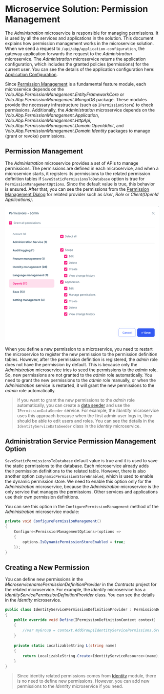# Microservice Solution: Permission Management

The *Administration* microservice is responsible for managing permissions. It is used by all the services and applications in the solution. This document explains how permission management works in the microservice solution. When we send a request to `/api/abp/application-configuration`, the gateway application forwards the request to the *Administration* microservice. The *Administration* microservice returns the application configuration, which includes the granted policies (permissions) for the current user. You can see the details of the application configuration here: [Application Configuration](../../framework/api-development/standard-apis/configuration.md). 

Since [Permission Management](../../modules/permission-management.md) is a fundamental feature module, each microservice depends on the *Volo.Abp.PermissionManagement.EntityFrameworkCore* or *Volo.Abp.PermissionManagement.MongoDB* package. These modules provide the necessary infrastructure (such as `IPermissionStore`) to check permissions. Additionally, the *Administration* microservice depends on the *Volo.Abp.PermissionManagement.Application*, *Volo.Abp.PermissionManagement.HttpApi*, *Volo.Abp.PermissionManagement.Domain.OpenIddict*, and *Volo.Abp.PermissionManagement.Domain.Identity* packages to manage (grant or revoke) permissions.

## Permission Management

The *Administration* microservice provides a set of APIs to manage permissions. The permissions are defined in each microservice, and when a microservice starts, it registers its permissions to the related permission definition tables if `SaveStaticPermissionsToDatabase` option is true for `PermissionManagementOptions`. Since the default value is true, this behavior is ensured. After that, you can see the permissions from the [Permission Management Dialog](../../modules/permission-management.md#permission-management-dialog) for related provider such as *User*, *Role* or *Client(OpenId Applications)*.

![user-permissions](images/user-permissions.png)

When you define a new permission to a microservice, you need to restart the microservice to register the new permission to the permission definition tables. However, after the permission definition is registered, the *admin* role does not have the permission by default. This is because only the *Administration* microservice tries to seed the permissions to the *admin* role. So, new permissions are not granted to the *admin* role automatically. You need to grant the new permissions to the *admin* role manually, or when the *Administration* service is restarted, it will grant the new permissions to the *admin* role automatically.

> If you want to grant the new permissions to the *admin* role automatically, you can create a [data seeder](../../framework/infrastructure/data-seeding.md) and use the `IPermissionDataSeeder` service. For example, the *Identity* microservice uses this approach because when the first admin user logs in, they should be able to edit users and roles. You can see the details in the `IdentityServiceDataSeeder` class in the *Identity* microservice.

## Administration Service Permission Management Option

`SaveStaticPermissionsToDatabase` default value is true and it is used to save the static permissions to the database. Each microservice already adds their permission definitions to the related table. However, there is also another option `IsDynamicPermissionStoreEnabled`, which is used to enable the dynamic permission store. We need to enable this option only for the *Administration* microservice, because the *Administration* microservice is the only service that manages the permissions. Other services and applications use their own permission definitions.

You can see this option in the `ConfigurePermissionManagement` method of the *Administration* microservice module:

```csharp
private void ConfigurePermissionManagement()
{
    Configure<PermissionManagementOptions>(options =>
    {
        options.IsDynamicPermissionStoreEnabled = true;
    });
}
```

## Creating a New Permission

You can define new permissions in the *MicroservicenamePermissionDefinitionProvider* in the *Contracts* project for the related microservice. For example, the *Identity* microservice has a *IdentityServicePermissionDefinitionProvider* class. You can see the details in the *Identity* microservice.

```csharp
public class IdentityServicePermissionDefinitionProvider : PermissionDefinitionProvider
{
    public override void Define(IPermissionDefinitionContext context)
    {
        //var myGroup = context.AddGroup(IdentityServicePermissions.GroupName);
    }

    private static LocalizableString L(string name)
    {
        return LocalizableString.Create<IdentityServiceResource>(name);
    }
}
```

> Since identity related permissions comes from [Identity](../../modules/identity-pro.md) module, there is no need to define new permissions. However, you can add new permissions to the *Identity* microservice if you need.
